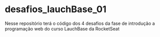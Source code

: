 # desafios_lauchBase_01
Nesse repositório terá o código dos 4 desafios da fase de introdução a programação web do curso LauchBase da RocketSeat
